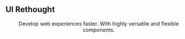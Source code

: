 ## UI Rethought

<center>
    Develop web experiences faster. With highly versatile and flexible components.
</center>
